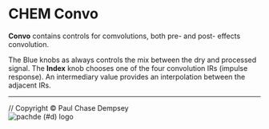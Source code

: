 # CHEM Convo

**Convo** contains controls for comvolutions, both pre- and post- effects convolution.

The Blue knobs as always controls the mix between the dry and processed signal.
The **Index** knob chooses one of the four convolution IRs (impulse response).
An intermediary value provides an interpolation between the adjacent IRs.

---

// Copyright © Paul Chase Dempsey\
![pachde (#d) logo](./image/Logo.svg)